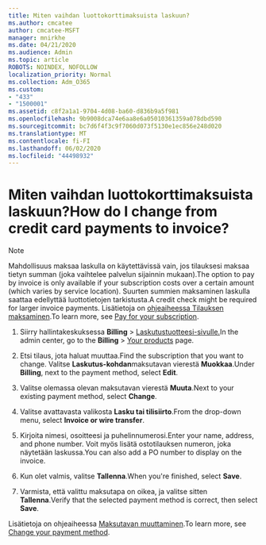 ```yaml
---
title: Miten vaihdan luottokorttimaksuista laskuun?
ms.author: cmcatee
author: cmcatee-MSFT
manager: mnirkhe
ms.date: 04/21/2020
ms.audience: Admin
ms.topic: article
ROBOTS: NOINDEX, NOFOLLOW
localization_priority: Normal
ms.collection: Adm_O365
ms.custom:
- "433"
- "1500001"
ms.assetid: c8f2a1a1-9704-4d08-ba60-d836b9a5f981
ms.openlocfilehash: 9b9008dca74e6aa8e6a05010361359a078dbd590
ms.sourcegitcommit: bc7d6f4f3c9f7060d073f5130e1ec856e248d020
ms.translationtype: MT
ms.contentlocale: fi-FI
ms.lasthandoff: 06/02/2020
ms.locfileid: "44498932"
---
```

# <a name="how-do-i-change-from-credit-card-payments-to-invoice"></a><span data-ttu-id="553cf-102">Miten vaihdan luottokorttimaksuista laskuun?</span><span class="sxs-lookup"><span data-stu-id="553cf-102">How do I change from credit card payments to invoice?</span></span>

> [!NOTE]
> <span data-ttu-id="553cf-103">Mahdollisuus maksaa laskulla on käytettävissä vain, jos tilauksesi maksaa tietyn summan (joka vaihtelee palvelun sijainnin mukaan).</span><span class="sxs-lookup"><span data-stu-id="553cf-103">The option to pay by invoice is only available if your subscription costs over a certain amount (which varies by service location).</span></span> <span data-ttu-id="553cf-104">Suurten summien maksaminen laskulla saattaa edellyttää luottotietojen tarkistusta.</span><span class="sxs-lookup"><span data-stu-id="553cf-104">A credit check might be required for larger invoice payments.</span></span> <span data-ttu-id="553cf-105">Lisätietoja on [ohjeaiheessa Tilauksen maksaminen](https://docs.microsoft.com/microsoft-365/commerce/billing-and-payments/pay-for-your-subscription).</span><span class="sxs-lookup"><span data-stu-id="553cf-105">To learn more, see [Pay for your subscription](https://docs.microsoft.com/microsoft-365/commerce/billing-and-payments/pay-for-your-subscription).</span></span>

1. <span data-ttu-id="553cf-106">Siirry hallintakeskuksessa **Billing**  >  [Laskutustuotteesi-sivulle.](https://go.microsoft.com/fwlink/p/?linkid=842054)</span><span class="sxs-lookup"><span data-stu-id="553cf-106">In the admin center, go to the **Billing** > [Your products](https://go.microsoft.com/fwlink/p/?linkid=842054) page.</span></span>

2. <span data-ttu-id="553cf-107">Etsi tilaus, jota haluat muuttaa.</span><span class="sxs-lookup"><span data-stu-id="553cf-107">Find the subscription that you want to change.</span></span> <span data-ttu-id="553cf-108">Valitse **Laskutus-kohdan**maksutavan vierestä **Muokkaa**.</span><span class="sxs-lookup"><span data-stu-id="553cf-108">Under **Billing**, next to the payment method, select **Edit**.</span></span>

3. <span data-ttu-id="553cf-109">Valitse olemassa olevan maksutavan vierestä **Muuta**.</span><span class="sxs-lookup"><span data-stu-id="553cf-109">Next to your existing payment method, select **Change**.</span></span>

4. <span data-ttu-id="553cf-110">Valitse avattavasta valikosta **Lasku tai tilisiirto**.</span><span class="sxs-lookup"><span data-stu-id="553cf-110">From the drop-down menu, select **Invoice or wire transfer**.</span></span>

5. <span data-ttu-id="553cf-111">Kirjoita nimesi, osoitteesi ja puhelinnumerosi.</span><span class="sxs-lookup"><span data-stu-id="553cf-111">Enter your name, address, and phone number.</span></span> <span data-ttu-id="553cf-112">Voit myös lisätä ostotilauksen numeron, joka näytetään laskussa.</span><span class="sxs-lookup"><span data-stu-id="553cf-112">You can also add a PO number to display on the invoice.</span></span>

6. <span data-ttu-id="553cf-113">Kun olet valmis, valitse **Tallenna**.</span><span class="sxs-lookup"><span data-stu-id="553cf-113">When you're finished, select **Save**.</span></span>

7. <span data-ttu-id="553cf-114">Varmista, että valittu maksutapa on oikea, ja valitse sitten **Tallenna**.</span><span class="sxs-lookup"><span data-stu-id="553cf-114">Verify that the selected payment method is correct, then select **Save**.</span></span>

<span data-ttu-id="553cf-115">Lisätietoja on ohjeaiheessa [Maksutavan muuttaminen](https://docs.microsoft.com/microsoft-365/commerce/billing-and-payments/change-payment-method).</span><span class="sxs-lookup"><span data-stu-id="553cf-115">To learn more, see [Change your payment method](https://docs.microsoft.com/microsoft-365/commerce/billing-and-payments/change-payment-method).</span></span>